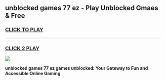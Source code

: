 
## unblocked games 77 ez - Play Unblocked Gmaes & Free
<h3>
<a href="https://premium.freeplayer.one?title=unblocked_games_77_ez&ref=19F">CLICK TO PLAY</a></h3>
<hr>

<h3>
<a href="https://premium.freeplayer.one?title=unblocked_games_77_ez&ref=19F">CLICK 2 PLAY</a>
  
</h3>

<a href="https://premium.freeplayer.one?title=unblocked_games_77_ez&ref=19F/"><img src="https://clearcache.store/games.png"></a>


**unblocked games 77 ez games unblocked: Your Gateway to Fun and Accessible Online Gaming**
